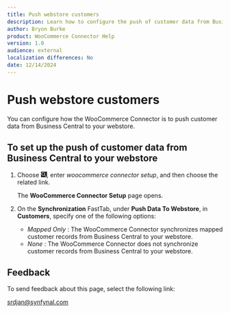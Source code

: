 ```yaml
---
title: Push webstore customers
description: Learn how to configure the push of customer data from Business Central to your webstore.
author: Bryon Burke
product: WooCommerce Connector Help
version: 1.0
audience: external
localization differences: No
date: 12/14/2024
---
```


<!-- markdownlint-disable MD006 MD007 MD009 MD024 MD025 MD033 -->
<!--// cspell:ignore  markdownlint allowfullscreen keyframes webstore woocommerce -->

# Push webstore customers

You can configure how the WooCommerce Connector is to push customer data from Business Central to your webstore.

## To set up the push of customer data from Business Central to your webstore

1. Choose ![Lightbulb that opens the Tell Me feature.](media/ui-search/search_small.png "Tell me what you want to do"), enter <i>woocommerce connector setup</i>, and then choose the related link.

   The <b>WooCommerce Connector Setup</b> page opens.

1. On the <b>Synchronization</b> FastTab, under <b>Push Data To Webstore</b>, in <b>Customers</b>, specify one of the following options:
     - <i>Mapped Only</i> : The WooCommerce Connector synchronizes mapped customer records from Business Central to your webstore.
     - <i>None</i> : The WooCommerce Connector does not synchronize customer records from Business Central to your webstore.

## Feedback

To send feedback about this page, select the following link:

[srdjan@synfynal.com](mailto:srdjan@synfynal.com?subject=Documentation%20Feedback%20Product%20Docs:%20push-webstore-customers)
